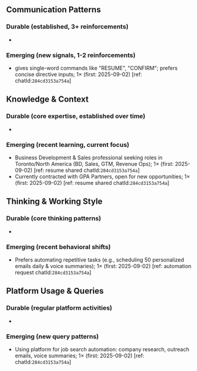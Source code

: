 ## Communication Patterns
### Durable (established, 3+ reinforcements)
- 

### Emerging (new signals, 1-2 reinforcements)
- gives single-word commands like "RESUME", "CONFIRM"; prefers concise directive inputs; 1× (first: 2025-09-02) [ref: chatId:`284cd3153a754a`]

## Knowledge & Context
### Durable (core expertise, established over time)
- 

### Emerging (recent learning, current focus)
- Business Development & Sales professional seeking roles in Toronto/North America (BD, Sales, GTM, Revenue Ops); 1× (first: 2025-09-02) [ref: resume shared chatId:`284cd3153a754a`]
- Currently contracted with GPA Partners, open for new opportunities; 1× (first: 2025-09-02) [ref: resume shared chatId:`284cd3153a754a`]

## Thinking & Working Style
### Durable (core thinking patterns)
- 

### Emerging (recent behavioral shifts)
- Prefers automating repetitive tasks (e.g., scheduling 50 personalized emails daily & voice summaries); 1× (first: 2025-09-02) [ref: automation request chatId:`284cd3153a754a`]

## Platform Usage & Queries
### Durable (regular platform activities)
- 

### Emerging (new query patterns)
- Using platform for job search automation: company research, outreach emails, voice summaries; 1× (first: 2025-09-02) [ref: chatId:`284cd3153a754a`]